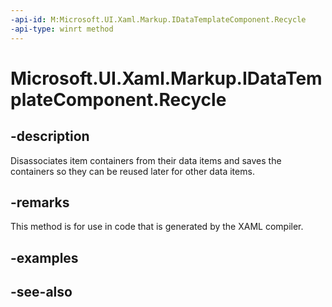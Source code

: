 ```yaml
---
-api-id: M:Microsoft.UI.Xaml.Markup.IDataTemplateComponent.Recycle
-api-type: winrt method
---
```


<!-- Method syntax
public void Recycle()
-->

# Microsoft.UI.Xaml.Markup.IDataTemplateComponent.Recycle

## -description
Disassociates item containers from their data items and saves the containers so they can be reused later for other data items.

## -remarks
This method is for use in code that is generated by the XAML compiler.

## -examples

## -see-also
